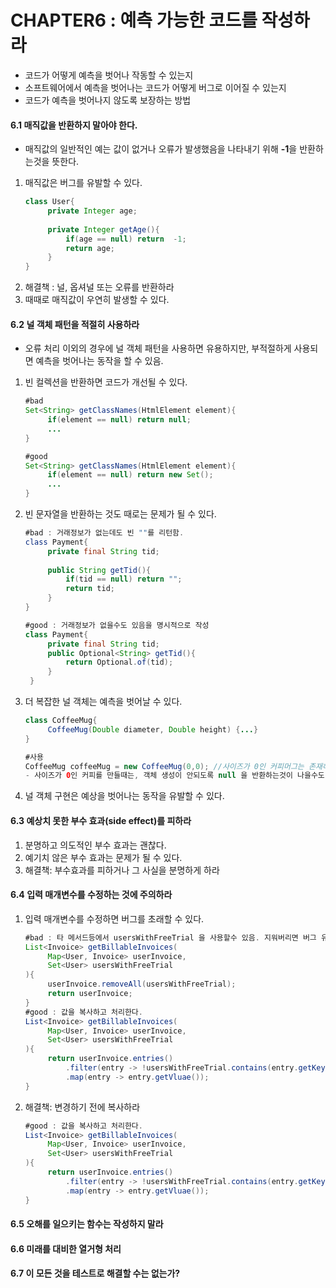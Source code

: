 # CHAPTER6 : 예측 가능한 코드를 작성하라

- 코드가 어떻게 예측을 벗어나 작동할 수 있는지
- 소프트웨어에서 예측을 벗어나는 코드가 어떻게 버그로 이어질 수 있는지
- 코드가 예측을 벗어나지 않도록 보장하는 방법

#### 6.1 매직값을 반환하지 말아야 한다.

- 매직값의 일반적인 예는 값이 없거나 오류가 발생했음을 나타내기 위해 **-1**을 반환하는것을 뜻한다.

1. 매직값은 버그를 유발할 수 있다.
   ````java
   class User{
        private Integer age;
        
        private Integer getAge(){
            if(age == null) return  -1;
            return age;
        }
   }
   ````
2. 해결책 : 널, 옵셔널 또는 오류를 반환하라
3. 때때로 매직값이 우연히 발생할 수 있다.

#### 6.2 널 객체 패턴을 적절히 사용하라

- 오류 처리 이외의 경우에 널 객체 패턴을 사용하면 유용하지만, 부적절하게 사용되면 예측을 벗어나는 동작을 할 수 있음.

1. 빈 컬렉션을 반환하면 코드가 개선될 수 있다.
   ````java
   #bad
   Set<String> getClassNames(HtmlElement element){
        if(element == null) return null;
        ...
   }
   
   #good
   Set<String> getClassNames(HtmlElement element){
        if(element == null) return new Set();
        ...
   }
   ````
2. 빈 문자열을 반환하는 것도 때로는 문제가 될 수 있다.
   ````java
   #bad : 거래정보가 없는데도 빈 ""를 리턴함.
   class Payment{
        private final String tid;
        
        public String getTid(){
            if(tid == null) return "";
            return tid;
        }
   }
   
   #good : 거래정보가 없을수도 있음을 명시적으로 작성
   class Payment{
        private final String tid;
        public Optional<String> getTid(){
            return Optional.of(tid);
        }
    }
   ````
3. 더 복잡한 널 객체는 예측을 벗어날 수 있다.
   ````java
   class CoffeeMug{
        CoffeeMug(Double diameter, Double height) {...}
   }
   
   #사용
   CoffeeMug coffeeMug = new CoffeeMug(0,0); //사이즈가 0인 커피머그는 존재하지 않는다.
   - 사이즈가 0인 커피를 만들때는, 객체 생성이 안되도록 null 을 반환하는것이 나을수도 있다.
   ````
4. 널 객체 구현은 예상을 벗어나는 동작을 유발할 수 있다.

#### 6.3 예상치 못한 부수 효과(side effect)를 피하라

1. 분명하고 의도적인 부수 효과는 괜찮다.
2. 예기치 않은 부수 효과는 문제가 될 수 있다.
3. 해결책: 부수효과를 피하거나 그 사실을 분명하게 하라

#### 6.4 입력 매개변수를 수정하는 것에 주의하라

1. 입력 매개변수를 수정하면 버그를 초래할 수 있다.
   ````java
   #bad : 타 메서드등에서 usersWithFreeTrial 을 사용할수 있음. 지워버리면 버그 유발
   List<Invoice> getBillableInvoices(
        Map<User, Invoice> userInvoice,
        Set<User> usersWithFreeTrial
   ){
        userInvoice.removeAll(usersWithFreeTrial);
        return userInvoice;
   }
   #good : 값을 복사하고 처리한다.
   List<Invoice> getBillableInvoices(
        Map<User, Invoice> userInvoice,
        Set<User> usersWithFreeTrial
   ){
        return userInvoice.entries()
            .filter(entry -> !usersWithFreeTrial.contains(entry.getKey()))
            .map(entry -> entry.getVluae());
   }
   ````
2. 해결책: 변경하기 전에 복사하라
   ````java
   #good : 값을 복사하고 처리한다.
   List<Invoice> getBillableInvoices(
        Map<User, Invoice> userInvoice,
        Set<User> usersWithFreeTrial
   ){
        return userInvoice.entries()
            .filter(entry -> !usersWithFreeTrial.contains(entry.getKey()))
            .map(entry -> entry.getVluae());
   }
   ````

#### 6.5 오해를 일으키는 함수는 작성하지 말라

#### 6.6 미래를 대비한 열거형 처리

#### 6.7 이 모든 것을 테스트로 해결할 수는 없는가?


